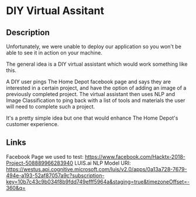 
# DIY Virtual Assitant

## Description

Unfortunately, we were unable to deploy our application so you won't be able to see it in action on your machine.

The general idea is a DIY virtual assistant which would work something like this.

A DIY user pings The Home Depot facebook page and says they are interested in a certain project, and have the option of adding an image of a previously completed project. The virtual assistant then uses NLP and Image Classification to ping back with a list of tools and materials the user will need to complete such a project.

It's a pretty simple idea but one that would enhance The Home Depot's customer experience.

## Links

Facebook Page we used to test: https://www.facebook.com/Hacktx-2018-Project-508889966283940
LUIS.ai NLP Model URI: https://westus.api.cognitive.microsoft.com/luis/v2.0/apps/0a13a728-7679-494e-a193-52af87057a9c?subscription-key=10b7c43c9b034f8b9fdd749efff5964a&staging=true&timezoneOffset=-360&q=